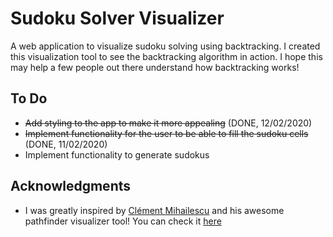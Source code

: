 # Sudoku Solver Visualizer
A web application to visualize sudoku solving using backtracking. I created this visualization tool to see the backtracking algorithm in action. I hope this may help a few people out there understand how backtracking works!

## To Do
* ~~Add styling to the app to make it more appealing~~ (DONE, 12/02/2020)
* ~~Implement functionality for the user to be able to fill the sudoku cells~~ (DONE, 11/02/2020)
* Implement functionality to generate sudokus

## Acknowledgments
* I was greatly inspired by [Clément Mihailescu](https://www.youtube.com/channel/UCaO6VoaYJv4kS-TQO_M-N_g) and his awesome pathfinder visualizer tool! You can check it [here](https://github.com/clementmihailescu/Pathfinding-Visualizer)
